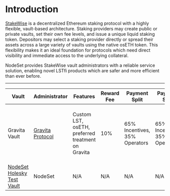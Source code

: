 # Introduction

[StakeWise](https://docs.stakewise.io/) is a decentralized Ethereum staking protocol with a highly flexible, vault-based architecture. Staking providers may create public or private vaults, set their own fee levels, and issue a unique liquid staking token. Depositors may select a staking provider directly or spread their assets across a large variety of vaults using the native osETH token. This flexibility makes it an ideal foundation for protocols which need direct visibility and immediate access to the underlying collateral.

NodeSet provides StakeWise vault administrators with a reliable service solution, enabling novel LSTfi products which are safer and more efficient than ever before.

***

<table><thead><tr><th>Vault</th><th>Administrator</th><th>Features</th><th>Reward Fee</th><th>Payment Split</th><th data-hidden>Payment Split</th><th data-hidden>Administrator</th><th data-hidden>Features</th><th data-hidden></th></tr></thead><tbody><tr><td>Gravita Vault</td><td><a href="http://gravitaprotocol.com">Gravita Protocol</a></td><td>Custom LST, osETH, preferred treatment on Gravita</td><td>10%</td><td>65% Incentives, 35% Operators</td><td>65% Incentives, 35% Operators</td><td>Gravita Protocol</td><td>Custom LST, osETH, 10% fees, preferred treatment on Gravita</td><td></td></tr><tr><td><a href="https://app.stakewise.io/vault/holesky/0x646f5285d195e08e309cf9a5adfdf68d6fcc51c4">NodeSet Holesky Test Vault</a></td><td>NodeSet</td><td>N/A</td><td>N/A</td><td>N/A</td><td>N/A</td><td>NodeSet</td><td>N/A</td><td></td></tr></tbody></table>
